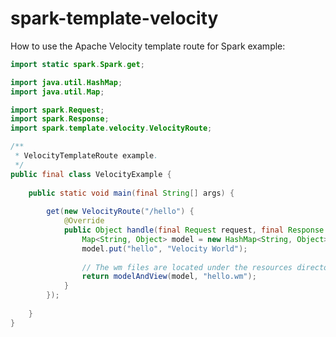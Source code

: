 spark-template-velocity 
==============================================

How to use the Apache Velocity template route for Spark example:

```java
import static spark.Spark.get;

import java.util.HashMap;
import java.util.Map;

import spark.Request;
import spark.Response;
import spark.template.velocity.VelocityRoute;

/**
 * VelocityTemplateRoute example.
 */
public final class VelocityExample {
    
	public static void main(final String[] args) {
        
        get(new VelocityRoute("/hello") {
            @Override
            public Object handle(final Request request, final Response response) {
                Map<String, Object> model = new HashMap<String, Object>();
                model.put("hello", "Velocity World");
                
                // The wm files are located under the resources directory
                return modelAndView(model, "hello.wm");
            }
        });
        
    }
}
```
